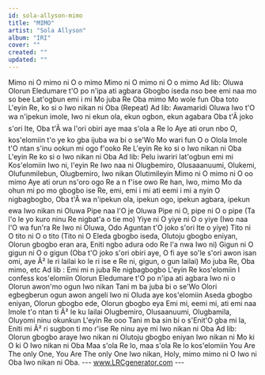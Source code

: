 ```yaml
---
id: sola-allyson-mimo
title: "MIMO"
artist: "Sola Allyson"
album: "IRI"
cover: ""
created: ""
updated: ""
---
```


Mimo ni O mimo ni O o mimo
Mimo ni O mimo ni O o mimo
Ad lib: Oluwa Olorun Eledumare t'O po n'ipa ati agbara
Gbogbo iseda nso bee emi naa mo so bee
Lat'ogbun emi i mi
Mo juba Re Oba mimo
Mo wole fun Oba toto
L'eyin Re, ko si o
Iwo nikan ni Oba
(Repeat)
Ad lib: Awamaridi Oluwa
Iwo t'O wa n'ipekun imole, Iwo ni ekun ola, ekun ogbon, ekun agabara
Oba t'Ã joko s'ori Ite, Oba t'Ã wa l'ori obiri aye maa s'ola a Re lo
Aye ati orun nbo O, kos'elomiin t'o ye ko gba ijuba wa bi o se'Wo
Mo wari fun O o Olola
Imole t'O ntan s'inu ookun mi ogo f'ooko Re
L'eyin Re ko si o
Iwo nikan ni Oba
L'eyin Re ko si o
Iwo nikan ni Oba
Ad lib: Pelu iwariri lat'ogbun emi mi
Kos'elomiin Iwo ni, l'eyin Re Iwo naa ni
Olugbemiro, Olusaaanuumi, Olukemi, Olufunmilebun, Olugbemiro, Iwo nikan Olutimileyin
Mimo ni O mimo ni O oo mimo
Aye ati orun ns'oro ogo Re a n f'ise owo Re han, Iwo, mimo
Mo da ohun mi po mo gbogbo ise Re, emi, emi i mi ati eemi i mi a nyin O nigbagbogbo, Oba t'Ã wa n'ipekun ola, ipekun ogo, ipekun agbara, ipekun ewa Iwo nikan ni Oluwa
Pipe naa l'O je Oluwa
Pipe ni O, pipe ni O o pipe
(Ta l'o le yo kuro ninu Re nigbat'a o tie mo)
Yiye ni O yiye ni O o yiye
(Iwo naa l'O wa fun'ra Re Iwo ni Oluwa, Odo Aguntan t'O joko s'ori Ite o yiye)
Tito ni O tito ni O o tito
(Tito ni O Eleda gbogbo iseda, Olutoju gbogbo eniyan, Olorun gbogbo eran ara, Eniti ngbo adura odo Re l'a nwa Iwo ni)
Gigun ni O gigun ni O o gigun
(Oba t'O joko s'ori obiri aye, O fi aye so'le s'ori awon isan omi, aye Ã² le ri lailai ko le ri ise e Re ni, gigun, o gun lailai)
Mo juba Re, Oba mimo, etc
Ad lib : Emi mi n juba Re nigbagbogbo
L'eyin Re kos'elomiin
I confess kos'elomiin
Olorun Eledumare t'O po n'ipa ati agbara Iwo ni o
Olorun awon'mo ogun Iwo nikan
Tani m ba juba bi o se'Wo
Olori egbegberun ogun awon angeli Iwo ni
Oluda aye kos'elomiin
Aseda gbogbo eniyan, Olorun gbogbo ede, Olorun gbogbo eya
Emi mi, eemi mi, ati emi naa
Imole t'o ntan ti Ã² le ku lailai
Olugbemiro, Olusaanuumi, Olugbamila, Oluyomi ninu okunkun
L'eyin Re ooo
Tani m ba sin bi o s'Enit'O gba mi la, Eniti mi Ã² ri sugbon ti mo r'ise Re ninu aye mi
Iwo nikan ni Oba
Ad lib: Olorun gbogbo araye Iwo nikan ni
Olutoju gbogbo eniyan Iwo nikan ni
Mo ki O ki O Iwo nikan ni Oba
Maa s'ola Re lo, maa s'ola Re lo kos'elomiin You Are The only One, You Are The only One Iwo nikan, Holy, mimo mimo ni O Iwo ni Oba
Iwo nikan ni Oba.
--- www.LRCgenerator.com ---